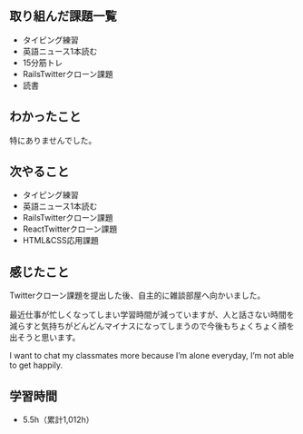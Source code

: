 ## 取り組んだ課題一覧
- タイピング練習
- 英語ニュース1本読む
- 15分筋トレ
- RailsTwitterクローン課題
- 読書
## わかったこと
特にありませんでした。
## 次やること
- タイピング練習
- 英語ニュース1本読む
- RailsTwitterクローン課題
- ReactTwitterクローン課題
- HTML&CSS応用課題
## 感じたこと
Twitterクローン課題を提出した後、自主的に雑談部屋へ向かいました。

最近仕事が忙しくなってしまい学習時間が減っていますが、人と話さない時間を減らすと気持ちがどんどんマイナスになってしまうので今後もちょくちょく顔を出そうと思います。

I want to chat my classmates more because I’m alone everyday, I’m not able to get happily.

## 学習時間
- 5.5h（累計1,012h）
